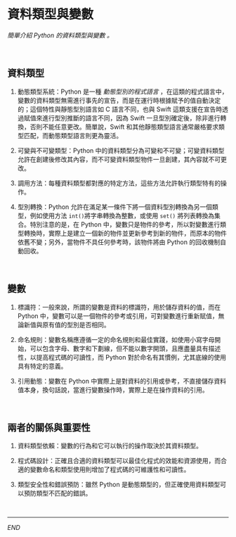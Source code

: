 # 資料類型與變數

_簡單介紹 Python 的資料類型與變數 。_

<br>

## 資料類型

1. 動態類型系統：Python 是一種 _動態型別的程式語言_ ，在這類的程式語言中，變數的資料類型無需進行事先的宣告，而是在運行時根據賦予的值自動決定的；這個特性與靜態型別語言如 C 語言不同，也與 Swift 這類支援在宣告時透過賦值來進行型別推斷的語言不同，因為 Swift 一旦型別確定後，除非進行轉換，否則不能任意更改。簡單說，Swift 和其他靜態類型語言通常嚴格要求類型匹配，而動態類型語言則更為靈活。

2. 可變與不可變類型：Python 中的資料類型分為可變和不可變；可變資料類型允許在創建後修改其內容，而不可變資料類型物件一旦創建，其內容就不可更改。

3. 調用方法：每種資料類型都對應的特定方法，這些方法允許執行類型特有的操作。

4. 型別轉換：Python 允許在滿足某一條件下將一個資料型別轉換為另一個類型，例如使用方法 `int()`將字串轉換為整數，或使用 `set()` 將列表轉換為集合。特別注意的是，在 Python 中，變數只是物件的參考，所以對變數進行類型轉換時，實際上是建立一個新的物件並更新參考到新的物件，而原本的物件依舊不變；另外，當物件不具任何參考時，該物件將由 Python 的回收機制自動回收。

<br>

## 變數

1. 標識符：一般來說，所謂的變數是資料的標識符，用於儲存資料的值，而在 Python 中，變數可以是一個物件的參考或引用，可對變數進行重新賦值，無論新值與原有值的型別是否相同。

2. 命名規則：變數名稱應遵循一定的命名規則和最佳實踐，如使用小寫字母開始，可以包含字母、數字和下劃線，但不能以數字開頭，且應盡量具有描述性，以提高程式碼的可讀性，而 Python 對於命名有其慣例，尤其底線的使用具有特定的意義。

3. 引用動態：變數在 Python 中實際上是對資料的引用或參考，不直接儲存資料值本身，換句話說，當進行變數操作時，實際上是在操作資料的引用。

<br>

## 兩者的關係與重要性

1. 資料類型依賴：變數的行為和它可以執行的操作取決於其資料類型。

2. 程式碼設計：正確且合適的資料類型可以最佳化程式的效能和資源使用，而合適的變數命名和類型使用則增加了程式碼的可維護性和可讀性。

3. 類型安全性和錯誤預防：雖然 Python 是動態類型的，但正確使用資料類型可以預防類型不匹配的錯誤。

<br>

___

_END_